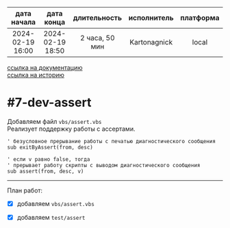 |   дата начала    |    дата конца    |  длительность  | исполнитель  | платформа |
|:----------------:|:----------------:|:--------------:|:------------:|:---------:|
| 2024-02-19 16:00 | 2024-02-19 18:50 | 2 часа, 50 мин | Kartonagnick |   local   |

[ссылка на документацию](../docs.md)  
[ссылка на историю](../history.md#-v007-dev)  

#7-dev-assert
=============
Добавляем файл `vbs/assert.vbs`  
Реализует поддержку работы с ассертами.  

```vbs
' безусловное прерывание работы с печатью диагностического сообщения
sub exitByAssert(from, desc)

' если v равно false, тогда
' прерывает работу скрипты с выводом диагностического сообщения
sub assert(from, desc, v)
```

--------------------------------------------------------------------------------

План работ:  
  - [x] добавляем `vbs/assert.vbs`  
  - [x] добавляем `test/assert`  

